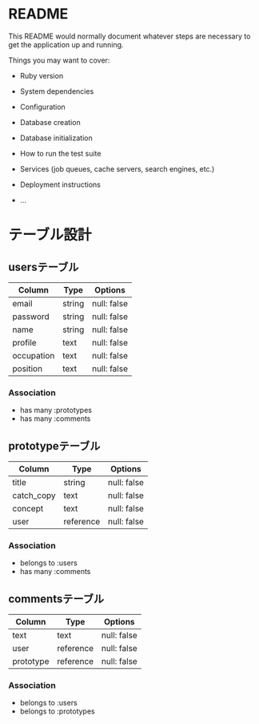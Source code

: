 # README

This README would normally document whatever steps are necessary to get the
application up and running.

Things you may want to cover:

* Ruby version

* System dependencies

* Configuration

* Database creation

* Database initialization

* How to run the test suite

* Services (job queues, cache servers, search engines, etc.)

* Deployment instructions

* ...

# テーブル設計

## usersテーブル

| Column     | Type   | Options     |
| ---------- | ------ | ----------- |
| email      | string | null: false |
| password   | string | null: false |
| name       | string | null: false |
| profile    | text   | null: false |
| occupation | text   | null: false |
| position   | text   | null: false |

### Association
- has many :prototypes
- has many :comments

## prototypeテーブル

| Column       | Type        | Options     |
| ------------ | ----------- | ----------- |
| title        | string      | null: false |
| catch_copy   | text        | null: false |
| concept      | text        | null: false |
| user         | reference   | null: false |

### Association
- belongs to :users
- has many :comments

## commentsテーブル

| Column     | Type      | Options     |
| ---------- | --------- | ----------- |
| text       | text      | null: false |
| user       | reference | null: false |
| prototype  | reference | null: false |

### Association
- belongs to :users
- belongs to :prototypes

